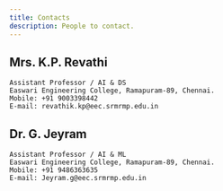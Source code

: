 ```yaml
---
title: Contacts
description: People to contact.
---
```


## Mrs. K.P. Revathi
	Assistant Professor / AI & DS
	Easwari Engineering College, Ramapuram-89, Chennai.
    Mobile: +91 9003398442
	E-mail: revathik.kp@eec.srmrmp.edu.in

## Dr. G. Jeyram
	Assistant Professor / AI & ML
	Easwari Engineering College, Ramapuram-89, Chennai.
    Mobile: +91 9486363635
	E-mail: Jeyram.g@eec.srmrmp.edu.in
